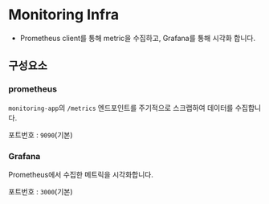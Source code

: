 # Monitoring Infra
- Prometheus client를 통해 metric을 수집하고, Grafana를 통해 시각화 합니다.


## 구성요소

### prometheus
  `monitoring-app`의 `/metrics` 엔드포인트를 주기적으로 스크랩하여 데이터를 수집합니다.
  
  포트번호 : `9090`(기본)


### Grafana
  Prometheus에서 수집한 메트릭을 시각화합니다.
  
  포트번호 : `3000`(기본)



